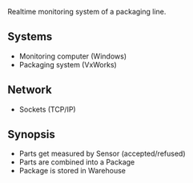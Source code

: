 Realtime monitoring system of a packaging line.

## Systems
- Monitoring computer (Windows)
- Packaging system (VxWorks)

## Network
- Sockets (TCP/IP)

## Synopsis
- Parts get measured by Sensor (accepted/refused)
- Parts are combined into a Package
- Package is stored in Warehouse
